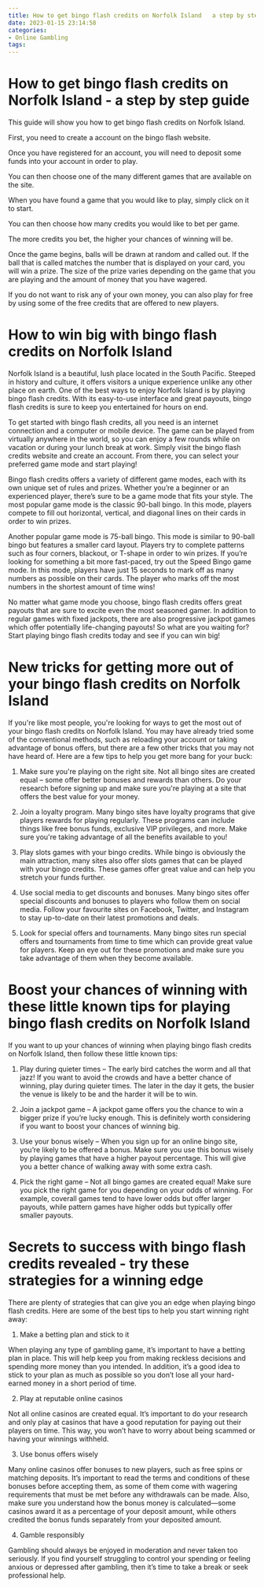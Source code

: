 ```yaml
---
title: How to get bingo flash credits on Norfolk Island   a step by step guide 
date: 2023-01-15 23:14:58
categories:
- Online Gambling
tags:
---
```



#  How to get bingo flash credits on Norfolk Island - a step by step guide 

This guide will show you how to get bingo flash credits on Norfolk Island. 

First, you need to create a account on the bingo flash website.

Once you have registered for an account, you will need to deposit some funds into your account in order to play.

You can then choose one of the many different games that are available on the site.

When you have found a game that you would like to play, simply click on it to start.

You can then choose how many credits you would like to bet per game.

The more credits you bet, the higher your chances of winning will be.


 Once the game begins, balls will be drawn at random and called out. If the ball that is called matches the number that is displayed on your card, you will win a prize. The size of the prize varies depending on the game that you are playing and the amount of money that you have wagered. 

If you do not want to risk any of your own money, you can also play for free by using some of the free credits that are offered to new players.

#  How to win big with bingo flash credits on Norfolk Island 

Norfolk Island is a beautiful, lush place located in the South Pacific. Steeped in history and culture, it offers visitors a unique experience unlike any other place on earth. One of the best ways to enjoy Norfolk Island is by playing bingo flash credits. With its easy-to-use interface and great payouts, bingo flash credits is sure to keep you entertained for hours on end.

To get started with bingo flash credits, all you need is an internet connection and a computer or mobile device. The game can be played from virtually anywhere in the world, so you can enjoy a few rounds while on vacation or during your lunch break at work. Simply visit the bingo flash credits website and create an account. From there, you can select your preferred game mode and start playing!

Bingo flash credits offers a variety of different game modes, each with its own unique set of rules and prizes. Whether you’re a beginner or an experienced player, there’s sure to be a game mode that fits your style. The most popular game mode is the classic 90-ball bingo. In this mode, players compete to fill out horizontal, vertical, and diagonal lines on their cards in order to win prizes.

Another popular game mode is 75-ball bingo. This mode is similar to 90-ball bingo but features a smaller card layout. Players try to complete patterns such as four corners, blackout, or T-shape in order to win prizes. If you’re looking for something a bit more fast-paced, try out the Speed Bingo game mode. In this mode, players have just 15 seconds to mark off as many numbers as possible on their cards. The player who marks off the most numbers in the shortest amount of time wins!

No matter what game mode you choose, bingo flash credits offers great payouts that are sure to excite even the most seasoned gamer. In addition to regular games with fixed jackpots, there are also progressive jackpot games which offer potentially life-changing payouts! So what are you waiting for? Start playing bingo flash credits today and see if you can win big!

#  New tricks for getting more out of your bingo flash credits on Norfolk Island 

If you're like most people, you're looking for ways to get the most out of your bingo flash credits on Norfolk Island. You may have already tried some of the conventional methods, such as reloading your account or taking advantage of bonus offers, but there are a few other tricks that you may not have heard of. Here are a few tips to help you get more bang for your buck:

1. Make sure you're playing on the right site. Not all bingo sites are created equal – some offer better bonuses and rewards than others. Do your research before signing up and make sure you're playing at a site that offers the best value for your money.

2. Join a loyalty program. Many bingo sites have loyalty programs that give players rewards for playing regularly. These programs can include things like free bonus funds, exclusive VIP privileges, and more. Make sure you're taking advantage of all the benefits available to you!

3. Play slots games with your bingo credits. While bingo is obviously the main attraction, many sites also offer slots games that can be played with your bingo credits. These games offer great value and can help you stretch your funds further.

4. Use social media to get discounts and bonuses. Many bingo sites offer special discounts and bonuses to players who follow them on social media. Follow your favourite sites on Facebook, Twitter, and Instagram to stay up-to-date on their latest promotions and deals.

5. Look for special offers and tournaments. Many bingo sites run special offers and tournaments from time to time which can provide great value for players. Keep an eye out for these promotions and make sure you take advantage of them when they become available.

#  Boost your chances of winning with these little known tips for playing bingo flash credits on Norfolk Island 

If you want to up your chances of winning when playing bingo flash credits on Norfolk Island, then follow these little known tips:

1. Play during quieter times – The early bird catches the worm and all that jazz! If you want to avoid the crowds and have a better chance of winning, play during quieter times. The later in the day it gets, the busier the venue is likely to be and the harder it will be to win.

2. Join a jackpot game – A jackpot game offers you the chance to win a bigger prize if you’re lucky enough. This is definitely worth considering if you want to boost your chances of winning big.

3. Use your bonus wisely – When you sign up for an online bingo site, you’re likely to be offered a bonus. Make sure you use this bonus wisely by playing games that have a higher payout percentage. This will give you a better chance of walking away with some extra cash.

4. Pick the right game – Not all bingo games are created equal! Make sure you pick the right game for you depending on your odds of winning. For example, coverall games tend to have lower odds but offer larger payouts, while pattern games have higher odds but typically offer smaller payouts.

#  Secrets to success with bingo flash credits revealed - try these strategies for a winning edge

There are plenty of strategies that can give you an edge when playing bingo flash credits. Here are some of the best tips to help you start winning right away:

1) Make a betting plan and stick to it

When playing any type of gambling game, it’s important to have a betting plan in place. This will help keep you from making reckless decisions and spending more money than you intended. In addition, it’s a good idea to stick to your plan as much as possible so you don’t lose all your hard-earned money in a short period of time.

2) Play at reputable online casinos

Not all online casinos are created equal. It’s important to do your research and only play at casinos that have a good reputation for paying out their players on time. This way, you won’t have to worry about being scammed or having your winnings withheld.

3) Use bonus offers wisely

Many online casinos offer bonuses to new players, such as free spins or matching deposits. It’s important to read the terms and conditions of these bonuses before accepting them, as some of them come with wagering requirements that must be met before any withdrawals can be made. Also, make sure you understand how the bonus money is calculated—some casinos award it as a percentage of your deposit amount, while others credited the bonus funds separately from your deposited amount.

4) Gamble responsibly

Gambling should always be enjoyed in moderation and never taken too seriously. If you find yourself struggling to control your spending or feeling anxious or depressed after gambling, then it’s time to take a break or seek professional help.